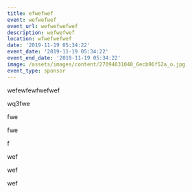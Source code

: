 ```yaml
---
title: efwefwef
event: wefwefwef
event_url: wefwefwefwef
description: wefwefwef
location: wfwefwefwef
date: '2019-11-19 05:34:22'
event_date: '2019-11-19 05:34:22'
event_end_date: '2019-11-19 05:34:22'
image: /assets/images/content/27094831048_6ecb96f52a_o.jpg
event_type: sponsor
---
```

wefewfewfwefwef

wq3fwe

fwe

fwe

f 

wef

wef

wef
